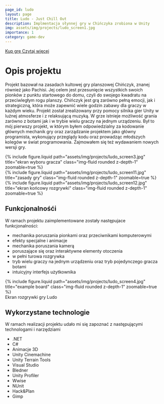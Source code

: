 ```yaml
---
page_id: ludo
layout: page
title: Ludo - Just Chill Out
description: Implmentacja słynnej gry w Chińczyka zrobiona w Unity
img: assets/img/projects/ludo_screen1.jpg
importance: 1
category: game-dev
---
```


<div class="links">
  <a href="https://www.nintendo.com/us/store/products/ludo-game-just-chill-out-switch/" class="btn btn-amber btn-sm z-depth-0" role="button">Kup grę <i class="fa fa-cart-shopping"></i></a>
   <a href="http://farmind.pl/just-chill-out/" class="btn btn-amber btn-sm z-depth-0" role="button">Czytaj więcej <i class="fa fa-book"></i></a>
</div>

# Opis projektu

Projekt bazował na zasadach kultowej gry planszowej Chińczyk, znanej również jako Pachisi. Jej celem jest przesunięcie wszystkich swoich pionków z punktu startowego do domu, czyli do swojego kwadratu na przeciwległym rogu planszy. Chińczyk jest grą zarówno pełną emocji, jak i strategiczną, która może zapewnić wiele godzin zabawy dla graczy w każdym wieku. Projekt został zrealizowany przy pomocy silnika gier Unity w luźnej atmosferze i z relaksującą muzyką. W grze istnieje możliwość grania zarówno z botami jak i w trybie wielu graczy na jednym urządzeniu. Był to mój pierwszy projekt, w którym byłem odpowiedzialny za kodowanie głównych mechanik gry oraz zarządzanie projektem jako główny programista, wykonujący przeglądy kodu oraz prowadząc młodszych kolegów w świat programowania. Zajmowałem się też wydawaniem nowych wersji gry.

<div class="row">
    <div class="col-sm mt-3 mt-md-0">
        {% include figure.liquid  path="assets/img/projects/ludo_screen3.jpg" title="ekran wyboru gracza" class="img-fluid rounded z-depth-1" zoomable=true %}
    </div>
    <div class="col-sm mt-3 mt-md-0">
        {% include figure.liquid path="assets/img/projects/ludo_screen11.jpg" title="zasady gry" class="img-fluid rounded z-depth-1" zoomable=true %}
    </div>
    <div class="col-sm mt-3 mt-md-0">
        {% include figure.liquid path="assets/img/projects/ludo_screen12.jpg" title="ekran końcowy rozgrywki" class="img-fluid rounded z-depth-1" zoomable=true %}
    </div>
</div>

## Funkcjonalnośći

W ramach projektu zaimplementowane zostały następujace funkcjonalności:

- mechanika poruszania pionkami oraz przeciwnikami komputerowymi
- efekty specjalne i animacje
- mechanika poruszania kamerą
- poruszające się oraz interaktywne elementy otoczenia
- w pełni turowa rozgrywka
- tryb wielu graczy na jednym urządzeniu oraz tryb pojedynczego gracza botami
- intuicyjny interfejs użytkownika

<div class="row justify-content-sm-center">
    <div class="col-sm-8 mt-3 mt-md-0">
        {% include figure.liquid path="assets/img/projects/ludo_screen4.jpg" title="example board" class="img-fluid rounded z-depth-1" zoomable=true %}
    </div>
</div>
<div class="caption">
    Ekran rozgrywki gry Ludo
</div>

## Wykorzystane technologie

W ramach realizacji projektu udało mi się zapoznać z następującymi technologami i narzędziami

- .NET
- C#
- Animacje 3D
- Unity Cinemachine
- Unity Terrain Tools
- Visual Studio
- Bledner
- Unity Profiler
- Wwise
- NUnit
- Hack&Plan
- Gimp
